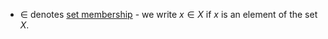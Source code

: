 - $\in$ denotes [set membership](definition.set#Set) - we write $x \in X$ if $x$ is an element of the set $X$.